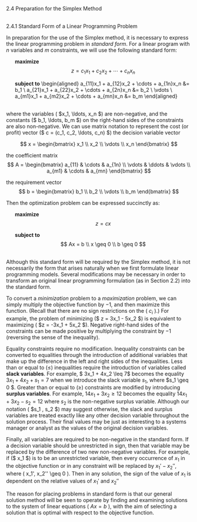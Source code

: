 2.4 Preparation for the Simplex Method

<BR />
2.4.1 Standard Form of a Linear Programming Problem

In preparation for the use of the Simplex method, it is necessary to express the linear programming problem in *standard form*. For a linear program with *n* variables and *m* constraints, we will use the following standard form:
<ul/>

**maximize**  $$ z = c_1x_1 + c_2x_2 + \cdots + c_nx_n $$
</ul>
<ul/>

**subject to**  \begin{aligned}
a_{11}x_1 + a_{12}x_2 + \cdots + a_{1n}x_n &= b_1 \\
a_{21}x_1 + a_{22}x_2 + \cdots + a_{2n}x_n &= b_2 \\
\vdots \\
a_{m1}x_1 + a_{m2}x_2 + \cdots + a_{mn}x_n &= b_m
\end{aligned}
</ul>
<BR />
where the variables ( $x_1, \ldots, x_n $) are non-negative, and the constants ($ b_1, \ldots, b_m $) on the right-hand sides of the constraints are also non-negative. We can use matrix notation to represent the cost (or profit) vector ($ c = (c_1, c_2, \ldots, c_n) $) the decision variable vector

<br />

  $$
  x = \begin{bmatrix}
  x_1 \\
  x_2 \\
  \vdots \\
  x_n
  \end{bmatrix}
  $$

the coefficient matrix  
$$
  A = \begin{bmatrix}
  a_{11} & \cdots & a_{1n} \\
  \vdots & \ddots & \vdots \\
  a_{m1} & \cdots & a_{mn}
  \end{bmatrix}
$$

the requirement vector  
$$
  b = \begin{bmatrix}
  b_1 \\
  b_2 \\
  \vdots \\
  b_m
  \end{bmatrix}
$$

Then the optimization problem can be expressed succinctly as:
<ul/>

**maximize**  $$z = cx$$
</ul>
<ul/>

**subject to**  
$$
Ax = b \\
x \geq 0 \\
b \geq 0
$$
</ul>
<br />
Although this standard form will be required by the Simplex method, it is not necessarily the form that arises naturally when we first formulate linear programming models. Several modifications may be necessary in order to transform an original linear programming formulation (as in Section 2.2) into the standard form.

To convert a *minimization* problem to a *maximization* problem, we can simply multiply the objective function by −1, and then maximize this function. (Recall that there are no sign restrictions on the ( $c_i$ ).) For example, the problem of minimizing ($ z = 3x_1 - 5x_2 $) is equivalent to maximizing ( $z = -3x_1 + 5x_2 $). Negative right-hand sides of the constraints can be made positive by multiplying the constraint by −1 (reversing the sense of the inequality).

Equality constraints require no modification. Inequality constraints can be converted to equalities through the introduction of additional variables that make up the difference in the left and right sides of the inequalities. Less than or equal to (≤) inequalities require the introduction of variables called **slack variables**.  For example, $ 3x_1 + 4x_2 \leq 7$  becomes the equality $3x_1 + 4x_2 + s_1 = 7$ when we introduce the slack variable $s_1$, where  $s_1 \geq 0 $. Greater than or equal to (≥) constraints are modified by introducing **surplus variables**. For example, $14x_1 + 3x_2 \geq 12$ becomes the equality $14x_1 + 3x_2 - s_2 = 12$ where $s_2$ is the non-negative surplus variable. Although our notation ( $s_1 , s_2 $) may suggest otherwise, the slack and surplus variables are treated exactly like any other decision variable throughout the solution process. Their final values may be just as interesting to a systems manager or analyst as the values of the original decision variables.

Finally, all variables are required to be non-negative in the standard form. If a decision variable should be unrestricted in sign, then that variable may be replaced by the difference of two new non-negative variables. For example, if ($ x_1 $) is to be an unrestricted variable, then every occurrence of $x_1$ in the objective function or in any constraint will be replaced by $x_1' - x_2''$, where \( x_1', x_2'' \geq 0 \). Then in any solution, the sign of the value of $x_1$ is dependent on the relative values of $x_1′$ and $x_2″$

The reason for placing problems in standard form is that our general solution method will be seen to operate by finding and examining solutions to the system of linear equations ( $Ax = b$ ), with the aim of selecting a solution that is optimal with respect to the objective function.